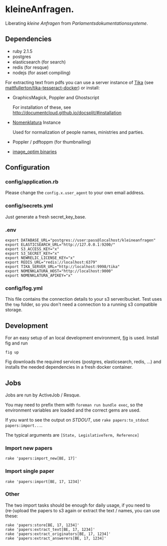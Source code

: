 kleineAnfragen.
===============

Liberating *kleine Anfragen* from *Parlamentsdokumentationssysteme*.

Dependencies
------------

* ruby 2.1.5
* postgres
* elasticsearch (for search)
* redis (for resque)
* nodejs (for asset compiling)

For extracting text from pdfs you can use a server instance of [Tika](http://tika.apache.org) (see [mattfullerton/tika-tesseract-docker](https://github.com/mattfullerton/tika-tesseract-docker)) or install:

* GraphicsMagick, Poppler and Ghostscript

  For installation of these, see http://documentcloud.github.io/docsplit/#installation

* [Nomenklatura](https://github.com/pudo/nomenklatura) Instance

  Used for normalization of people names, ministries and parties.

* Poppler / pdftoppm (for thumbnailing)
* [image_optim binaries](https://github.com/toy/image_optim#binaries-installation)

Configuration
-------------

### config/application.rb
Please change the `config.x.user_agent` to your own email address.

### config/secrets.yml
Just generate a fresh secret_key_base.

### .env

    export DATABASE_URL="postgres://user:pass@localhost/kleineanfragen"
    export ELASTICSEARCH_URL="http://127.0.0.1:9200/"
    export S3_ACCESS_KEY="x"
    export S3_SECRET_KEY="x"
    export NEWRELIC_LICENSE_KEY="x"
    export REDIS_URL="redis://localhost:6379"
    export TIKA_SERVER_URL="http://localhost:9998/tika"
    export NOMENKLATURA_HOST="http://localhost:9000"
    export NOMENKLATURA_APIKEY="x"

### config/fog.yml

This file contains the connection details to your s3 server/bucket. Test uses the `tmp` folder, so you don't need a connection to a running s3 compatible storage.

Development
-----------

For an easy setup of an local development environment, [fig](http://fig.sh) is used. Install fig and run

    fig up

Fig downloads the required services (postgres, elasticsearch, redis, ...) and installs the needed dependencies in a fresh docker container.

Jobs
----
Jobs are run by ActiveJob / Resque.

You may need to prefix them with `foreman run bundle exec`, so the environment variables are loaded and the correct gems are used.

If you want to see the output on _STDOUT_, use `rake papers:to_stdout papers:import...`.

The typical arguments are `[State, LegislativeTerm, Reference]`

### Import new papers

    rake 'papers:import_new[BE, 17]'

### Import single paper

    rake 'papers:import[BE, 17, 1234]'

### Other

The two import tasks should be enough for daily usage, if you need to (re-)upload the papers to s3 again or extract the text / names, you can use these:

    rake 'papers:store[BE, 17, 1234]'
    rake 'papers:extract_text[BE, 17, 1234]'
    rake 'papers:extract_originators[BE, 17, 1234]'
    rake 'papers:extract_answerers[BE, 17, 1234]'